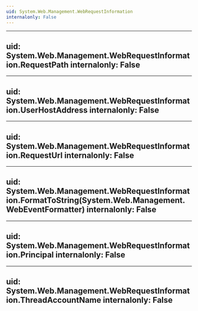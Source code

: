 ```yaml
---
uid: System.Web.Management.WebRequestInformation
internalonly: False
---
```


---
uid: System.Web.Management.WebRequestInformation.RequestPath
internalonly: False
---

---
uid: System.Web.Management.WebRequestInformation.UserHostAddress
internalonly: False
---

---
uid: System.Web.Management.WebRequestInformation.RequestUrl
internalonly: False
---

---
uid: System.Web.Management.WebRequestInformation.FormatToString(System.Web.Management.WebEventFormatter)
internalonly: False
---

---
uid: System.Web.Management.WebRequestInformation.Principal
internalonly: False
---

---
uid: System.Web.Management.WebRequestInformation.ThreadAccountName
internalonly: False
---
